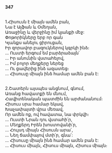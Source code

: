 **347**

\
1.Հիսուսն է միայն ամեն բան,\
 Նա է Ալֆան և Օմեղան,\
 Առաջինը և վերջինը իմ կյանքի մեջ:\
 Փոթորիկները երբ որ գան\
 Կյանքս անելու ցիրուցան,\
 Իր զորավոր բազուկներով կգրկի ինձ։\
 ... Ուստի երգում եմ բարձրաձայն՝\
 ... Իր անունին վստահելով,\
 ... Իմ բոլոր մեղքերը ներեց\
 ... Ու ցավերից ինձ ազատեց։\
 ... Հիսուսը միայն ինձ համար ամեն բան է:

\
2.Շատերն այսպես անցնում, գնում,\
 Առանց հավատքի են մնում,\
 Հավիտենական պատժին են արժանանում։\
 Հիսուս սրա համար եկավ,\
 Խաչափայտի վրա մեռավ,\
 Որ ամեն ոք, ով հավատա, նա փրկվի։\
 ... Ուստի Նրան դու վստահի՛ր,\
 ... Մեղքերդ Իրեն խոստովանի՛ր,\
 ... Հույսդ միայն Հիսուսն արա՛,\
 ... Նեղ ճամփայով մտի՛ր, գնա՛:\
 ... Հիսուսը միայն ինձ համար ամեն բան է:\
 ... Հիսուս միայն, Հիսուս միայն, Հիսուս միայն։
